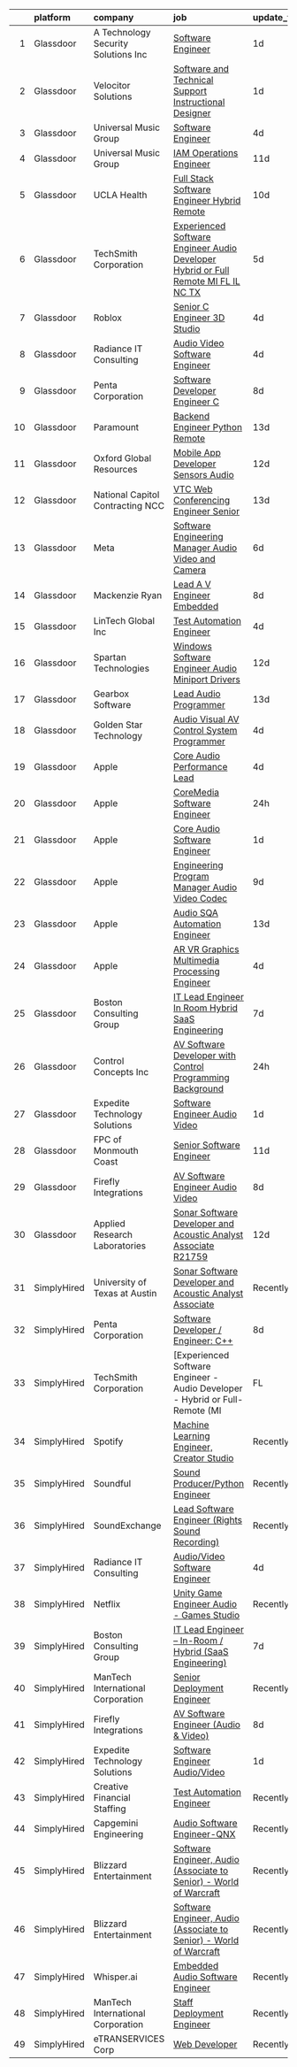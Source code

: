 

|    | platform    | company                                 | job                                                                                                                                                                                                                                                                                                                                                                                                                                                                                                                                                                                                                                                                                                                                                                                                                                                                                                                                                                                                                                                                                                                                                                                                                                                                                                                                                                                                                                                                         | update_time   | location           |
|---:|:------------|:----------------------------------------|:----------------------------------------------------------------------------------------------------------------------------------------------------------------------------------------------------------------------------------------------------------------------------------------------------------------------------------------------------------------------------------------------------------------------------------------------------------------------------------------------------------------------------------------------------------------------------------------------------------------------------------------------------------------------------------------------------------------------------------------------------------------------------------------------------------------------------------------------------------------------------------------------------------------------------------------------------------------------------------------------------------------------------------------------------------------------------------------------------------------------------------------------------------------------------------------------------------------------------------------------------------------------------------------------------------------------------------------------------------------------------------------------------------------------------------------------------------------------------|:--------------|:-------------------|
|  1 | Glassdoor   | A  Technology   Security Solutions  Inc | [Software Engineer](https://www.glassdoor.com/partner/jobListing.htm?pos=126&ao=1136043&s=58&guid=00000182f2c8cc4e98905547a7e58644&src=GD_JOB_AD&t=SR&vt=w&ea=1&cs=1_a11b98cf&cb=1661930622377&jobListingId=1008101188364&jrtk=3-0-1gbpchj3mj47r801-1gbpchj4925b4000-6104a26a17ea4ca2-)                                                                                                                                                                                                                                                                                                                                                                                                                                                                                                                                                                                                                                                                                                                                                                                                                                                                                                                                                                                                                                                                                                                                                                                     | 1d            | Bay Shore, NY      |
|  2 | Glassdoor   | Velocitor Solutions                     | [Software and Technical Support Instructional Designer](https://www.glassdoor.com/partner/jobListing.htm?pos=124&ao=1136043&s=58&guid=00000182f2c8cc4e98905547a7e58644&src=GD_JOB_AD&t=SR&vt=w&ea=1&cs=1_71c82dc0&cb=1661930622377&jobListingId=1008101249135&jrtk=3-0-1gbpchj3mj47r801-1gbpchj4925b4000-58ec7cdd6aecc3dc-)                                                                                                                                                                                                                                                                                                                                                                                                                                                                                                                                                                                                                                                                                                                                                                                                                                                                                                                                                                                                                                                                                                                                                 | 1d            | Charlotte, NC      |
|  3 | Glassdoor   | Universal Music Group                   | [Software Engineer](https://www.glassdoor.com/partner/jobListing.htm?pos=117&ao=1136043&s=58&guid=00000182f2c8cc4e98905547a7e58644&src=GD_JOB_AD&t=SR&vt=w&cs=1_d3ce145c&cb=1661930622375&jobListingId=1008097697735&jrtk=3-0-1gbpchj3mj47r801-1gbpchj4925b4000-0966270f54fc5356-)                                                                                                                                                                                                                                                                                                                                                                                                                                                                                                                                                                                                                                                                                                                                                                                                                                                                                                                                                                                                                                                                                                                                                                                          | 4d            | Charlotte, NC      |
|  4 | Glassdoor   | Universal Music Group                   | [IAM Operations Engineer](https://www.glassdoor.com/partner/jobListing.htm?pos=123&ao=1136043&s=58&guid=00000182f2c8cc4e98905547a7e58644&src=GD_JOB_AD&t=SR&vt=w&cs=1_80cedcc2&cb=1661930622376&jobListingId=1008081957004&jrtk=3-0-1gbpchj3mj47r801-1gbpchj4925b4000-30673511ec13f3d4-)                                                                                                                                                                                                                                                                                                                                                                                                                                                                                                                                                                                                                                                                                                                                                                                                                                                                                                                                                                                                                                                                                                                                                                                    | 11d           | Remote             |
|  5 | Glassdoor   | UCLA Health                             | [Full Stack Software Engineer  Hybrid Remote ](https://www.glassdoor.com/partner/jobListing.htm?pos=129&ao=1136043&s=58&guid=00000182f2c8cc4e98905547a7e58644&src=GD_JOB_AD&t=SR&vt=w&cs=1_b71001e0&cb=1661930622377&jobListingId=1008082879728&jrtk=3-0-1gbpchj3mj47r801-1gbpchj4925b4000-d8e3b47dca97d241-)                                                                                                                                                                                                                                                                                                                                                                                                                                                                                                                                                                                                                                                                                                                                                                                                                                                                                                                                                                                                                                                                                                                                                               | 10d           | Los Angeles, CA    |
|  6 | Glassdoor   | TechSmith Corporation                   | [Experienced Software Engineer   Audio Developer   Hybrid or Full Remote  MI   FL   IL   NC   TX ](https://www.glassdoor.com/partner/jobListing.htm?pos=102&ao=1110586&s=58&guid=00000182f2c8cc4e98905547a7e58644&src=GD_JOB_AD&t=SR&vt=w&cs=1_e5fa7cff&cb=1661930622373&jobListingId=1008094119527&cpc=93AA082196C185B9&jrtk=3-0-1gbpchj3mj47r801-1gbpchj4925b4000-d09cbbebf22d4ff8--6NYlbfkN0B0pNf9RvBD2gDGLcDV8gtbzMwraKClCy0uApU3wAQFAFuAYTcxMYweDW2Mo2Qe4XbgxAlwsaDIUJ3No5ROyk1WKvc-t0NgLN_pcEA_FqCYlZcTLxqrmQqj4FzQy-4ZsQv4bPBQz2y1gUyXQ8eO8aJZagYDA3zAbqQp0JjavF5hoaSVcOdScV3W3N9FPL49lSrMi0cd3uEfnloUyRezAUWVOL8uyd2PqYF7utcx6S-aeCoCljr4YwvbKlqDFehcdK0fZx6BzgsD61GGcYg9MQGHkPARwF4NNe9Gx9giW0vhAwne_tTUSbijQwhriQBRFxj8pbTChtP05tAqfuX82z-4QEY2OBfOAQbl8IympcDhvzaOotVxN5pe78dK6opf0CYNO_reUU3-alyqACl7VrN2sEvC5iRKcGBhJ5DwEbdN9wbwoBh_SvcAywtR94vx4YvSBh92C5MFnaQC3XotfuvnQ_YORAPyBuOd81zh7DYc1nSEbtpWVeFhPtcJcN1aFt0%3D)                                                                                                                                                                                                                                                                                                                                                                                                                                                                                                                                        | 5d            | Remote             |
|  7 | Glassdoor   | Roblox                                  | [Senior C   Engineer  3D Studio](https://www.glassdoor.com/partner/jobListing.htm?pos=128&ao=1136043&s=58&guid=00000182f2c8cc4e98905547a7e58644&src=GD_JOB_AD&t=SR&vt=w&cs=1_af66bc82&cb=1661930622377&jobListingId=1008097195955&jrtk=3-0-1gbpchj3mj47r801-1gbpchj4925b4000-7b8bdb3fa4653b9e-)                                                                                                                                                                                                                                                                                                                                                                                                                                                                                                                                                                                                                                                                                                                                                                                                                                                                                                                                                                                                                                                                                                                                                                             | 4d            | San Mateo, CA      |
|  8 | Glassdoor   | Radiance IT Consulting                  | [Audio Video Software Engineer](https://www.glassdoor.com/partner/jobListing.htm?pos=122&ao=1136043&s=58&guid=00000182f2c8cc4e98905547a7e58644&src=GD_JOB_AD&t=SR&vt=w&ea=1&cs=1_fbea4f70&cb=1661930622376&jobListingId=1008096958577&jrtk=3-0-1gbpchj3mj47r801-1gbpchj4925b4000-75c1efa6a80ac9a0-)                                                                                                                                                                                                                                                                                                                                                                                                                                                                                                                                                                                                                                                                                                                                                                                                                                                                                                                                                                                                                                                                                                                                                                         | 4d            | Seattle, WA        |
|  9 | Glassdoor   | Penta Corporation                       | [Software Developer   Engineer  C  ](https://www.glassdoor.com/partner/jobListing.htm?pos=112&ao=1136043&s=58&guid=00000182f2c8cc4e98905547a7e58644&src=GD_JOB_AD&t=SR&vt=w&ea=1&cs=1_3d0b6280&cb=1661930622375&jobListingId=1008086032206&jrtk=3-0-1gbpchj3mj47r801-1gbpchj4925b4000-43ee8091c750722b-)                                                                                                                                                                                                                                                                                                                                                                                                                                                                                                                                                                                                                                                                                                                                                                                                                                                                                                                                                                                                                                                                                                                                                                    | 8d            | New Orleans, LA    |
| 10 | Glassdoor   | Paramount                               | [Backend Engineer   Python  Remote ](https://www.glassdoor.com/partner/jobListing.htm?pos=127&ao=1136043&s=58&guid=00000182f2c8cc4e98905547a7e58644&src=GD_JOB_AD&t=SR&vt=w&cs=1_29441262&cb=1661930622377&jobListingId=1008076374714&jrtk=3-0-1gbpchj3mj47r801-1gbpchj4925b4000-130aee39c23cbdbd-)                                                                                                                                                                                                                                                                                                                                                                                                                                                                                                                                                                                                                                                                                                                                                                                                                                                                                                                                                                                                                                                                                                                                                                         | 13d           | New York, NY       |
| 11 | Glassdoor   | Oxford Global Resources                 | [Mobile App Developer  Sensors Audio ](https://www.glassdoor.com/partner/jobListing.htm?pos=109&ao=1110586&s=58&guid=00000182f2c8cc4e98905547a7e58644&src=GD_JOB_AD&t=SR&vt=w&ea=1&cs=1_0e495d08&cb=1661930622374&jobListingId=1008079305026&cpc=8795CF9063CD573D&jrtk=3-0-1gbpchj3mj47r801-1gbpchj4925b4000-7eff6a54b5bd7fba--6NYlbfkN0D38dVY1HiwVlRJ2sgHwoll4iKvb8KzfDOOcqRKKsqQYBdEVI9w2agCyPdJw2s4TQob7xGyJSQKqUoF64W0aZBngSm7fzISC1I3oSGTUlgI-69y-ShsABuFLGf6kDTcqqn3MWLTsHTP4jti62M7546FPk9QpKKFyusVzysmPu-LRiBK6DnNI83v_VR2V7z3hhJbkBQj_IZs7gy3NTJZimSfEVE9eWhDJVBBiNgcAclLy5irZ1u_EzL5vUfYV8PXoSlReg6gGnjfJhQAsGrbsQa9lINkvf5p-9Risca0AhWDrSHsz8VTKKTJhyBiV2h_z_vUL5dIylXUYBkaKg3ZVHleIlGaBaaZt3rU7-cmyAM_qzvnYapRaR__RzuH6TWO0_g-k1AI9mZOC5MxzckYOaKj5lCtSJqnKyDfZbU4R0dx1Oqvcu0gMg1Vz_HN9vQ4BZAy4YNrHgoTpucF0zpRKXFUOjrm5MV6aMR0cc5rShpsboSsgW_np_AoFL01NIIcxqO4AIyFYpK24g%3D%3D)                                                                                                                                                                                                                                                                                                                                                                                                                                                                                                                                                                                 | 12d           | Remote             |
| 12 | Glassdoor   | National Capitol Contracting  NCC       | [VTC Web Conferencing Engineer  Senior ](https://www.glassdoor.com/partner/jobListing.htm?pos=125&ao=1136043&s=58&guid=00000182f2c8cc4e98905547a7e58644&src=GD_JOB_AD&t=SR&vt=w&ea=1&cs=1_80655d2b&cb=1661930622377&jobListingId=1008075980829&jrtk=3-0-1gbpchj3mj47r801-1gbpchj4925b4000-69bdc05886cad7f2-)                                                                                                                                                                                                                                                                                                                                                                                                                                                                                                                                                                                                                                                                                                                                                                                                                                                                                                                                                                                                                                                                                                                                                                | 13d           | Washington, DC     |
| 13 | Glassdoor   | Meta                                    | [Software Engineering Manager  Audio  Video and Camera](https://www.glassdoor.com/partner/jobListing.htm?pos=107&ao=1110586&s=58&guid=00000182f2c8cc4e98905547a7e58644&src=GD_JOB_AD&t=SR&vt=w&cs=1_94be0ce1&cb=1661930622374&jobListingId=1008092498914&cpc=AC285F3A3ECA6BB0&jrtk=3-0-1gbpchj3mj47r801-1gbpchj4925b4000-d9bf1db9f9179703--6NYlbfkN0DYl4UJW4r1Vl7FEn6T9F-rD9lpC-0oMJVSiWjK_MGUd8e8cHXcpv6KPyjLHZEfqkXGSnF3IqB0bCH_pSNpTu8Wo7FZzGj2lUp6fOSmX8A-fMi6rIPHLOvpTIOaUr-Y5yfgjk-C7BeuehTaZE3AYYxk07tvyBBNnCCv63bpUcrIYLldW_bDIH_FmgqNWgrOuNjgHAfsTDPkxvlRJp8SBdLhGJLY46w49OSiFrzMctknKS7H-tvUtSgbOievig_b5MfXoqBTaVMroyCdriRXvNCQUxXu8I35fjqKoWYL5p6ROlo1Ts6kWxlItfpxSPl_-6ZhmLzpFE_eYS_L3ugg6m6OnuaEU6ne0IswguhPJPeLqgM8lb7unYp_PK61Zo43ejhj9I6gaMV2He0q3lyaDlejmhKu-u7xdFDw2ZLJwRzwZH8W78fZQgI8fIS-5VjTKD2SeCvn6LPNfvrkbv0c6tjQYWdLyNgJul4N64ttHcf-tcrjZaKdlcuuRVvb2sPfC_QRG1IotQfFr0_TR5yOUiPZtyzjDDweaaAaOrxGL_x8wtiqOnYUMHj_KhVPSKYjoioPHb0rJF6sj1Ug14jid6OMu1PScfYhZfKKjnBZONSdy1VrHHfy3KV7hNXgUgidO1sS5w1I65W291pWjFh7J6DjD_AU3An82WuHsJxHypftMQXvtRmJo_AQLdkgJldAuMqNypt4iN1XiTa_L3ObvlIU0gzWUCqCPE28NuGPXKB8slIULyWgIMD7ePg-BJIS7X6716mXT8RiXgihf7Y5qR5UlZ_h1OnbprZI7JpTiV_bxBr-uVDBeeb7xA3Wq54uC7AGN11A1vwThOaZnTGZRatsrZP23nTRKGCf2WAL4JAcELGeysOMLB8cvbvnrY75jAyrlmmO6k6x-OXVPSorzRYtLXGo-w3o8PAsw7z3bflab-BLXQFSCG78RK7OoTwfbHTLOrrMZ4EP6ZWwUhinDEyQ0MV6GgBz0W4HOR2nvGcfzKxfIoR3gCHGl1xX3KOIHYw1NShX15khtyKonOL94UchtEk0zkxwWoPscecrwsZWQnKMz2ury14c) | 6d            | Los Angeles, CA    |
| 14 | Glassdoor   | Mackenzie Ryan                          | [Lead A V Engineer   Embedded](https://www.glassdoor.com/partner/jobListing.htm?pos=118&ao=1136043&s=58&guid=00000182f2c8cc4e98905547a7e58644&src=GD_JOB_AD&t=SR&vt=w&ea=1&cs=1_6d6e734e&cb=1661930622376&jobListingId=1008086929262&jrtk=3-0-1gbpchj3mj47r801-1gbpchj4925b4000-583b2b2e86b7c0b5-)                                                                                                                                                                                                                                                                                                                                                                                                                                                                                                                                                                                                                                                                                                                                                                                                                                                                                                                                                                                                                                                                                                                                                                          | 8d            | New York, NY       |
| 15 | Glassdoor   | LinTech Global  Inc                     | [Test Automation Engineer](https://www.glassdoor.com/partner/jobListing.htm?pos=120&ao=1136043&s=58&guid=00000182f2c8cc4e98905547a7e58644&src=GD_JOB_AD&t=SR&vt=w&ea=1&cs=1_447256bd&cb=1661930622376&jobListingId=1008097203062&jrtk=3-0-1gbpchj3mj47r801-1gbpchj4925b4000-792a7f6f514f164d-)                                                                                                                                                                                                                                                                                                                                                                                                                                                                                                                                                                                                                                                                                                                                                                                                                                                                                                                                                                                                                                                                                                                                                                              | 4d            | Monterey, CA       |
| 16 | Glassdoor   | Spartan Technologies                    | [Windows Software Engineer   Audio Miniport Drivers](https://www.glassdoor.com/partner/jobListing.htm?pos=116&ao=1136043&s=58&guid=00000182f2c8cc4e98905547a7e58644&src=GD_JOB_AD&t=SR&vt=w&cs=1_78068bd7&cb=1661930622375&jobListingId=1008079222781&jrtk=3-0-1gbpchj3mj47r801-1gbpchj4925b4000-75e9cb4a3e4dacd5-)                                                                                                                                                                                                                                                                                                                                                                                                                                                                                                                                                                                                                                                                                                                                                                                                                                                                                                                                                                                                                                                                                                                                                         | 12d           | San Antonio, TX    |
| 17 | Glassdoor   | Gearbox Software                        | [Lead Audio Programmer](https://www.glassdoor.com/partner/jobListing.htm?pos=130&ao=1136043&s=58&guid=00000182f2c8cc4e98905547a7e58644&src=GD_JOB_AD&t=SR&vt=w&ea=1&cs=1_dee2c1bf&cb=1661930622377&jobListingId=1008075670917&jrtk=3-0-1gbpchj3mj47r801-1gbpchj4925b4000-c45f58806ecb37b3-)                                                                                                                                                                                                                                                                                                                                                                                                                                                                                                                                                                                                                                                                                                                                                                                                                                                                                                                                                                                                                                                                                                                                                                                 | 13d           | Frisco, TX         |
| 18 | Glassdoor   | Golden Star Technology                  | [Audio Visual  AV  Control System Programmer](https://www.glassdoor.com/partner/jobListing.htm?pos=119&ao=1136043&s=58&guid=00000182f2c8cc4e98905547a7e58644&src=GD_JOB_AD&t=SR&vt=w&ea=1&cs=1_2ea4194a&cb=1661930622376&jobListingId=1008097452688&jrtk=3-0-1gbpchj3mj47r801-1gbpchj4925b4000-2cb50133077a9cdb-)                                                                                                                                                                                                                                                                                                                                                                                                                                                                                                                                                                                                                                                                                                                                                                                                                                                                                                                                                                                                                                                                                                                                                           | 4d            | Cerritos, CA       |
| 19 | Glassdoor   | Apple                                   | [Core Audio Performance Lead](https://www.glassdoor.com/partner/jobListing.htm?pos=115&ao=1136043&s=58&guid=00000182f2c8cc4e98905547a7e58644&src=GD_JOB_AD&t=SR&vt=w&cs=1_42019917&cb=1661930622375&jobListingId=1008096459891&jrtk=3-0-1gbpchj3mj47r801-1gbpchj4925b4000-65a351ad46c4dbe5-)                                                                                                                                                                                                                                                                                                                                                                                                                                                                                                                                                                                                                                                                                                                                                                                                                                                                                                                                                                                                                                                                                                                                                                                | 4d            | Cupertino, CA      |
| 20 | Glassdoor   | Apple                                   | [CoreMedia Software Engineer](https://www.glassdoor.com/partner/jobListing.htm?pos=103&ao=1110586&s=58&guid=00000182f2c8cc4e98905547a7e58644&src=GD_JOB_AD&t=SR&vt=w&cs=1_f5c14efe&cb=1661930622373&jobListingId=1008103788050&cpc=9908D8D4413DBB8A&jrtk=3-0-1gbpchj3mj47r801-1gbpchj4925b4000-1156a5c2ddbfbe92--6NYlbfkN0BvKrLyj5gPmtZO9T8euul8TCxuuKNOtzRJOomxnwSEodTz2Bc-sPZlC5mDe-NOaJhKEtUWUVNPMb9Ok7r48HZ0QxX8vcsBswcwaQ4M3TEW-ShUcFES9l8zXaQvg-xwx9aLcaEi3VbcVrFx2_GGfU2Jigwtw-Qv521AACNVX-f3Sh6rKWwZYKTbf6jG-4Eq5Q86g4ymeYltoidHpUiPanEGbsAKwl4gV0RYQaWeCK_zbYa0t1LkdSPRCnYf6AWvoG01-6TOoy08kGJ2-iuKEJZ46vXhV1In0uwXYPAnlMJNr-VDbpTuATAuLXlod-zOsccY8WM3pjllZ--BiNVQCXpUV89jhJDFp41UA5c0uaWYqHz_tNm3DLgaszl9fDHdzzvjkmrvfM9Kpr7KWno1TeZTFiA4mg96-DRfQ9hq2Fl_XnjjF9hFK-eIgML0uw0_2o5oH4p_e6PMO3tdjF7OGrAFBk6nhQ0dezuc1eDSm21HE9V5PtYf0Pnf8HA3QaM7p3VPXHpxNsF4qwpikQo3x8Zp2WuZ8umy3VYsAw3w5JTOsPyOKjp1yD4VpFNCFBVdc6eL7C6MXQ4avc8YtHZ-AD2xEnOdXpHIj-zZlXKd184akPA-aPmqP8omb8LWlYiSvUCYrhhRdmQrCl65l6Ns43O26rwttbzcCUReZQezj1MGRQRd16zffgWm3-cLWLWV-F9boBej4mT-Ip_R8Jkq7wLDb3eArqD3_Z4ZyPrRhhyKq0WPEgo513oXvhDT4qRw-XYELlrU3r8SR2wT-n-4g4ya49PwnutnY3hhtdkiCvJt4IamSehVNwNzFAwUqa7M6EGUXuLhtcaoOm4EeFFEcitjXwBQpmqifZ8eaMbIzUOriLMbSi9iEds5Ft1jvIHPS9ZhWy4sK5QzHXMs1U6IoUG57XLfdB8hZ1fJVRswYPOnNxZq8SuGvWee_lzT-MeKUQ0%3D)                                                                                                                                             | 24h           | San Diego, CA      |
| 21 | Glassdoor   | Apple                                   | [Core Audio Software Engineer](https://www.glassdoor.com/partner/jobListing.htm?pos=104&ao=1110586&s=58&guid=00000182f2c8cc4e98905547a7e58644&src=GD_JOB_AD&t=SR&vt=w&cs=1_e4e01a75&cb=1661930622373&jobListingId=1008100584189&cpc=9908D8D4413DBB8A&jrtk=3-0-1gbpchj3mj47r801-1gbpchj4925b4000-4fddc40dc3a73bab--6NYlbfkN0BvKrLyj5gPmtZO9T8euul8TCxuuKNOtzRJOomxnwSEodTz2Bc-sPZlC5mDe-NOaJh9Z-rotkwHxMOjpksdaIXIJtUQGEixNDlYTnGmTtqge-tKraZJ9_8jBsMwd3IFCMRffJaECXWB54hZvw-ZrK5Tl46nem1Ju7ZeoenVKQy2Mh5Lfqh4im39nEOgqlKM7CEPEIm-FahvDTcF69XlLSJNarlmjpPYYQor95Qfbjk2Dy0Yw4SaNyUorcEx1Rp1k6cTqDPhQoQs68UoEewbFmkyD7RngHYkCRSddpQPTTtMM1dhFGKOXfdEMdGqVQsELKuOXrS9E8KUoE4XzS2eSWwllF30g6BnO605119OdR9NcW0BIyaEnTWzm8DqUch2qPENy66t28R7MNk7eV4S-DDHA0yBtbBYJCl5hd4p09kdsCQRu922Cm5Alt9nXGXVCioKmdlQqoXBEuqK5OPNQb5XMhT35O0mNQB-9rr5OyWnihJQpBQhATIt7DkT1zzOunhSvqwk0kfM5zxcDKYvOrHnJPf4FRQVk0fX8Al7wlo_W59uFhg06rEKxOTiPsI2InO0GZSH62guBC-VvRY8e6bl2rx-1YjW1tYjZqeoBkeWL7l7SjHJRSvwPuzKH0BPE3svmFD5ov-u8cxUKzxkGuw-N19r-BO8wDRJstjBBluJ6FoY6LVV168vreQvn8qCInoivkSCHn_28q9LP2pAyFrMqUak4URKAG79S1LsP93sBlV0SjkJZV3W8fa-YLCMUXYgthYSkhdihnl84179sGZIKDtx1YjwCz5nLaWgQjLblEUfvnuPtuepswPz4zUZgV4PXM4QQitGPAYEjZVawvHRSP-B0Wiv2UwahC69DW35fvd-g1lK8SPWhj6r5Z7hNRm2oMl1sgUnRB5NStq49lHNnyLuzHhpzP42BwkrPWvdOil6ekEzduhYtQGMGDqJDmGoMDVIJ92LHg%3D%3D)                                                                                                                              | 1d            | San Diego, CA      |
| 22 | Glassdoor   | Apple                                   | [Engineering Program Manager   Audio  Video  Codec](https://www.glassdoor.com/partner/jobListing.htm?pos=106&ao=1110586&s=58&guid=00000182f2c8cc4e98905547a7e58644&src=GD_JOB_AD&t=SR&vt=w&cs=1_8a22ce8d&cb=1661930622374&jobListingId=1008084351822&cpc=2CAED5C921A5F994&jrtk=3-0-1gbpchj3mj47r801-1gbpchj4925b4000-fadefb2f9f39def3--6NYlbfkN0BvKrLyj5gPmtZO9T8euul8TCxuuKNOtzRJOomxnwSEodTz2Bc-sPZlADHp0xxmf8XYEpZWWwNbODy2uf_9YqL0PtxDoykTlu3mYCXCKmN6yaHMJmYpWs_qs9NZdwUL5dhWloME8KOPqFHZGB5HHD1j7Pq3hrKnSH_k8QsSHlXmz7h6j2wQOy_SbZmCLKo53xTGg-qzwoIumQjvdsXxq2rGLFJbgybCUc6Dxj_vBBCQalzk35s-fgwq7GFJi9xANVEY5fOdwyJAEJPO0rr0FYkEyJ12uDxX_bPOCs9m6AgWjgJwJOMywNVgR7JPjggEPA77GuxedPK_k8hDWeLeFhWE2VvTJS3-jyRnVdE2jxN58LLrcuosSZTYX88T9Z_TeC_N0usjP51jkfrOgObkQD2wFNuCBVm4N0C9aJhBRI9qDTLEmtTK8gEuZusc7iF3IyuP4OcEZBE6Rqvh8Ce82QDAvRbNYxi12XYigyFEK6b_dCjOmdLHHTNsnIe_nbutbK6CFFRCyDujZq1nZmRdYB2JboFSkeeGkm7PtQ9gqEdGZwEYXLwYyfwkYoOklaIUbN2ehFbxVQZhXkuIWBF6WeWHHV3T1R74F4oblzxALn6VjSwFB1X8_mElI-XMm4W4exC_Tzzu3ls9gj2OLgJQnwRMyx6E2LC380LCqHefaRRZAp1dXeLPll-rSJQyUfwEconptMfd4GB1nwaW42e_W2ZxkntpakWN4P9kwRHm3KkNHeHld8HUJU03--CrDXLzNepMh2PFRM8z_e2aETkVymKW6SljIS4pvtTaDvwnFObl6bnIKqc4m8IeO6lgNSy6mWWSG3RNcktl47Z1bThWWAT_YiJerKvpR6qE3JqADBRZJggdwReaUW2-N6fbvs2MCjruMmQAIgpk_Epm2ElkOxJqrolpV2Twg7mJuDDmTz4-wYHBH5FNKG1p4EvJP6UA5Cwi1C_z-snT_qdkud_56g1tNkJKviJjdpw%3D)                                                                                       | 9d            | Austin, TX         |
| 23 | Glassdoor   | Apple                                   | [Audio SQA Automation Engineer](https://www.glassdoor.com/partner/jobListing.htm?pos=121&ao=1136043&s=58&guid=00000182f2c8cc4e98905547a7e58644&src=GD_JOB_AD&t=SR&vt=w&cs=1_10cfd023&cb=1661930622376&jobListingId=1008077637824&jrtk=3-0-1gbpchj3mj47r801-1gbpchj4925b4000-1727bd9025c83aa0-)                                                                                                                                                                                                                                                                                                                                                                                                                                                                                                                                                                                                                                                                                                                                                                                                                                                                                                                                                                                                                                                                                                                                                                              | 13d           | Cupertino, CA      |
| 24 | Glassdoor   | Apple                                   | [AR VR Graphics Multimedia Processing Engineer](https://www.glassdoor.com/partner/jobListing.htm?pos=105&ao=1110586&s=58&guid=00000182f2c8cc4e98905547a7e58644&src=GD_JOB_AD&t=SR&vt=w&cs=1_a6d5d9c3&cb=1661930622373&jobListingId=1008095803074&cpc=F41FEAB56D215062&jrtk=3-0-1gbpchj3mj47r801-1gbpchj4925b4000-820762df30a5f3d0--6NYlbfkN0BvKrLyj5gPmtZO9T8euul8TCxuuKNOtzRJOomxnwSEodTz2Bc-sPZl1dBMH13w-jNJNgjRc6p5W8cWPk1EKFnSTFx0C_mipeYMBa_s20sucz4KKnetvaghuwMSJr40xiYITNj62QYhCW7KunMo4yzSO92eeHOAgX-15VHN-pGSTtmByYVIDaOrqV31YM3hgiLNV17PboUkS5zL93v92oatgz7LfO-jiloFayxHIlpvsvzCLsrtwVzw2BUTdH4WtEiCrziiVHJrOwSvwp5NSke0tay7Ki7dc5fYtIEUgZEI7-KGlXgVNMCIJS0u3MT3ukvJggU-YxTMInSvFqWNTlgCB1z0JsE5okUEK_Kh07KyYiKeZSRFqHrgfz0ELxsntGtuvM1QkGQSi05rp6HkFMivtdz0Bs03YuY5h8xTCJeALIi5tCHISzxmkL3bJ0kQHRrXCmevogMI2HZFx6OdtZ0Pf4gKMXgU_nNprlVDvRmncLyPK-0ysEWNRfgit82SOjRxp3smzbPJIsG8Fy9efwdMgzDrGKIPwoMLTs6vv7E2D7L0N87iXVsga5lrNX0kHXS-_UVU8c9vROm_cQJuHHmOeBjDNqgaF_a4j0rsHBKvqruo0tuqZy6vJIiWrLB_Kz0lW-oekZQ5bEv6VuVCKIC-SlfzCYpLynMWtr6f9vaeTOQModW-xisuLWAmKJevbhp51zSfZ0E487TwNnZhAEHJ8BwPk5hz1PDwONF5KNtiDX72pr_aFZXVjR67obBfCgJ2D4yRd3Qh9D2R3k8MLhjYN_X0X3XtzXDAId5UGo6TPjQ-JFF12JL60zIo3OwjHqEYJvS3790ZMb3QHFCw86cotDcESiDafh7-VvvwRSUmYD7HRrEyCyeE27bR2eTc-HbnsMaCHCbrvQ5xLoBW2XCY2jvatVi3sPWzsM_Wbb77oQTqtA8JvPjssfICbwr07EC-XLl8fHXEnc43gU43jstYxtPgoVYaQcc%3D)                                                                                           | 4d            | Seattle, WA        |
| 25 | Glassdoor   | Boston Consulting Group                 | [IT Lead Engineer   In Room   Hybrid  SaaS Engineering ](https://www.glassdoor.com/partner/jobListing.htm?pos=108&ao=1110586&s=58&guid=00000182f2c8cc4e98905547a7e58644&src=GD_JOB_AD&t=SR&vt=w&cs=1_31b8d2de&cb=1661930622374&jobListingId=1008089128717&cpc=6FC5BA77C9A4CD78&jrtk=3-0-1gbpchj3mj47r801-1gbpchj4925b4000-bdde1b76763169f1--6NYlbfkN0BRT_J8tESNZROimpc0WyD7EGfhllYDKcBPIyLxids1Tds0XE-AWRCetBWkubOTdnJVZm6z6HHJreTN-WJBtkLifsWvfRkGwFo1Wx4X_X_rObmKcIhVStsRmZWR-lE6aa3EcwCRSjuA695fio4dplGmJZnwjkAp-0t_OHNVCgrv0JOQLHty7HCWKx3d-37XKcwMMhQwnf3f2t_LHe-58KVSfqEQ-VeMvmeu-V5C7dNiz1nsBMdbtcKRXAf8QwY2ys_YuaEbly0tdQaaeaJfo6Gpt8KoG-1Gn6w-JrgLGbkS-Sf7A7fe6cWpiZ_4FSTHNGmCErS3A5RoB_q910Ipzmc4-VcgF6e5EDY6czEfpJs2RGYeA967dYBZYEFDOp1eCKHwb2LVFM39qtvCHXv8-e5fWPb4lturYnddmEnuZrKTRv1Wq_vOJTGaMMoms-AmhME5ym8VhZKKAB1ti_BEjWf1lJVJdblywA9Jj5poNf4JhTxj6g_6Zfd_)                                                                                                                                                                                                                                                                                                                                                                                                                                                                                                                                                                                                | 7d            | Boston, MA         |
| 26 | Glassdoor   | Control Concepts  Inc                   | [AV Software Developer with Control Programming Background](https://www.glassdoor.com/partner/jobListing.htm?pos=113&ao=1136043&s=58&guid=00000182f2c8cc4e98905547a7e58644&src=GD_JOB_AD&t=SR&vt=w&ea=1&cs=1_879f9ddd&cb=1661930622375&jobListingId=1008103193879&jrtk=3-0-1gbpchj3mj47r801-1gbpchj4925b4000-4b2ecfc76709f192-)                                                                                                                                                                                                                                                                                                                                                                                                                                                                                                                                                                                                                                                                                                                                                                                                                                                                                                                                                                                                                                                                                                                                             | 24h           | Fairfield, NJ      |
| 27 | Glassdoor   | Expedite Technology Solutions           | [Software Engineer Audio Video](https://www.glassdoor.com/partner/jobListing.htm?pos=114&ao=1136043&s=58&guid=00000182f2c8cc4e98905547a7e58644&src=GD_JOB_AD&t=SR&vt=w&ea=1&cs=1_155988e5&cb=1661930622375&jobListingId=1008101651777&jrtk=3-0-1gbpchj3mj47r801-1gbpchj4925b4000-69b896962ea9d72d-)                                                                                                                                                                                                                                                                                                                                                                                                                                                                                                                                                                                                                                                                                                                                                                                                                                                                                                                                                                                                                                                                                                                                                                         | 1d            | Remote             |
| 28 | Glassdoor   | FPC of Monmouth Coast                   | [Senior Software Engineer](https://www.glassdoor.com/partner/jobListing.htm?pos=110&ao=1110586&s=58&guid=00000182f2c8cc4e98905547a7e58644&src=GD_JOB_AD&t=SR&vt=w&ea=1&cs=1_b9b773ff&cb=1661930622374&jobListingId=1008081083483&cpc=3BA4CE39D5B5DEF5&jrtk=3-0-1gbpchj3mj47r801-1gbpchj4925b4000-2c48bfc4f1c5c673--6NYlbfkN0CLv2CBgusphKIwL-jyz1jWirmJ0svNnTxHpeNhNaNJDD3B_l9KdkoZlyygzogx0NWa3vxztkj3_f_NMRDkZtFXkZ3_jxwR0RCNdTZvNIetLOVJBYURZGZYGiqEWgXfaJBWrJ7TIrCBNzplp_JVildS9LGEgmvkewvzyMh3TEBIt7aCUHNIpeNxFL3tSdCM60lSL0W6BKta60aDYSjMp8P9rJsZ1oc3o_bbCJ1gGXTZM6m3BqraOVdqCfiPrln56gzBPa3Yz0NeH4_Qniiov9FPzafDjiU1uAfBHlPyEL2WZ-S9Gvpwk-WlZE5mTTXMENK6Bn0lkrHyU-7AdeM7z8vrDmonoU4Nto6SR78prQ1A_y9a_fCXxKdojXLSWbxvCFJdMkKcQDzsT0p45Pctbm5s618UMHPwsUkZiYVnde8vFh-FRk8LtG4_Q-YVA8Pxnt-k-_l9Z6jnrBP1_EJdQ8SAtfCemwJddMJekXwU387YJXfEckay5Mc0)                                                                                                                                                                                                                                                                                                                                                                                                                                                                                                                                                                                                                         | 11d           | Boston, MA         |
| 29 | Glassdoor   | Firefly Integrations                    | [AV Software Engineer  Audio   Video ](https://www.glassdoor.com/partner/jobListing.htm?pos=101&ao=1110586&s=58&guid=00000182f2c8cc4e98905547a7e58644&src=GD_JOB_AD&t=SR&vt=w&ea=1&cs=1_961b0c90&cb=1661930622373&jobListingId=1008086030881&cpc=419FFC371AB9B5F2&jrtk=3-0-1gbpchj3mj47r801-1gbpchj4925b4000-55caa785c05aa063--6NYlbfkN0CJTHzbIAHSyXxiHmYK_TnQchCbzo3OrK2GLYjXk8bP1_OATye6XX2eIrN5dhq4-9BPciCN901JxjEITd6Y7zlj9D8UMuS7qteRd8W7KeOTvych6fxyzeQ3gGvKdCZ1Sye8PZHnesst3UNqIJ6ymDRk_peqLDlsK8HQdcupQMIvzBEw2ltcrAMNjpCpyEqL96eIsJTbJEGDMYKvkoCpfEmBBxMVBmcQFfICmpctuGCuHR8ekJPG9Sa1r3QlE8kRFyXrsPIhGBozuiMC6gpuTY0jUaVS5jFH26rXoCPqBWS7zcEkwDhgn8neutRZuLkZCmKKf7Acj1RZmIk27SHkzCmtCGmPB4jLUqiXYDascQeH4bd5KteZ96fJNTW_DUWzKDAzOsNgccac7a9RL08oKgteg8RaUK9qbJ3xK0Xb0UMPhmmhqNY-Wx2fRqTBiRdF4LtwiW7CV5YHIB_Rxy5ySFR2yqVaC9WtmzkZ2JYGW17waCUdHplMSFZmQjSzMdbKg1MH6IeSU_y44ACvLVWLR0mOZZ0DfYAAwow%3D)                                                                                                                                                                                                                                                                                                                                                                                                                                                                                                                                                               | 8d            | Middlebury, IN     |
| 30 | Glassdoor   | Applied Research Laboratories           | [Sonar Software Developer and Acoustic Analyst Associate R21759](https://www.glassdoor.com/partner/jobListing.htm?pos=111&ao=1136043&s=58&guid=00000182f2c8cc4e98905547a7e58644&src=GD_JOB_AD&t=SR&vt=w&ea=1&cs=1_fa83909d&cb=1661930622374&jobListingId=1008079563887&jrtk=3-0-1gbpchj3mj47r801-1gbpchj4925b4000-76040ab509fd8174-)                                                                                                                                                                                                                                                                                                                                                                                                                                                                                                                                                                                                                                                                                                                                                                                                                                                                                                                                                                                                                                                                                                                                        | 12d           | Austin, TX         |
| 31 | SimplyHired | University of Texas at Austin           | [Sonar Software Developer and Acoustic Analyst Associate](https://www.simplyhired.com/job/G6MGPKPgcpavQ_-zy-lkoVJ1WVl1gKkEFvxcG1plaIkhkbEhWdhHOA?q=sound+developer)                                                                                                                                                                                                                                                                                                                                                                                                                                                                                                                                                                                                                                                                                                                                                                                                                                                                                                                                                                                                                                                                                                                                                                                                                                                                                                         | Recently      | Austin, TX         |
| 32 | SimplyHired | Penta Corporation                       | [Software Developer / Engineer: C++](https://www.simplyhired.com/job/bUO_vJkI_HohqzEMNUFpvA3bsWny6AEb9gpmqCafCoVK8SHi0ZJQ5Q?q=sound+developer)                                                                                                                                                                                                                                                                                                                                                                                                                                                                                                                                                                                                                                                                                                                                                                                                                                                                                                                                                                                                                                                                                                                                                                                                                                                                                                                              | 8d            | New Orleans, LA    |
| 33 | SimplyHired | TechSmith Corporation                   | [Experienced Software Engineer - Audio Developer - Hybrid or Full-Remote (MI | FL | IL | NC | TX)](https://www.simplyhired.com/job/8Ri1bqcZce2bH5Fmfv2FSUlejcX6u0ta2zJ4WcsU7MCmt_AXDCG5Tg?q=sound+developer)                                                                                                                                                                                                                                                                                                                                                                                                                                                                                                                                                                                                                                                                                                                                                                                                                                                                                                                                                                                                                                                                                                                                                                                                                                                                | 5d            | Remote             |
| 34 | SimplyHired | Spotify                                 | [Machine Learning Engineer, Creator Studio](https://www.simplyhired.com/job/bnNu0vH-gWzF7ZFA5MauF5HRIsdYKtxYS3Nir7I-kqV0Thsa5RU5LA?q=sound+developer)                                                                                                                                                                                                                                                                                                                                                                                                                                                                                                                                                                                                                                                                                                                                                                                                                                                                                                                                                                                                                                                                                                                                                                                                                                                                                                                       | Recently      | New York, NY       |
| 35 | SimplyHired | Soundful                                | [Sound Producer/Python Engineer](https://www.simplyhired.com/job/fKwTfqRWVzhZJJT6yoybTUB5_pL76wxlddnu6kqy2_naoU7JVaHVBQ?q=sound+developer)                                                                                                                                                                                                                                                                                                                                                                                                                                                                                                                                                                                                                                                                                                                                                                                                                                                                                                                                                                                                                                                                                                                                                                                                                                                                                                                                  | Recently      | Remote             |
| 36 | SimplyHired | SoundExchange                           | [Lead Software Engineer (Rights Sound Recording)](https://www.simplyhired.com/job/KBBBLD-H6mlOMECC-yQIODn2UvKOLn7LCmyx49hPSQR_Fly9dm5uow?q=sound+developer)                                                                                                                                                                                                                                                                                                                                                                                                                                                                                                                                                                                                                                                                                                                                                                                                                                                                                                                                                                                                                                                                                                                                                                                                                                                                                                                 | Recently      | Remote             |
| 37 | SimplyHired | Radiance IT Consulting                  | [Audio/Video Software Engineer](https://www.simplyhired.com/job/edvTrlS1q2Td444hBH2MhWoo3TMrpDU3ZRb-LsdtDjGChNBCY2tizA?q=sound+developer)                                                                                                                                                                                                                                                                                                                                                                                                                                                                                                                                                                                                                                                                                                                                                                                                                                                                                                                                                                                                                                                                                                                                                                                                                                                                                                                                   | 4d            | Seattle, WA        |
| 38 | SimplyHired | Netflix                                 | [Unity Game Engineer Audio - Games Studio](https://www.simplyhired.com/job/ELEu16njbw4eoM7hZqdqom0db5Eja9t4pkcqX1CQallZHl4yUsY02g?q=sound+developer)                                                                                                                                                                                                                                                                                                                                                                                                                                                                                                                                                                                                                                                                                                                                                                                                                                                                                                                                                                                                                                                                                                                                                                                                                                                                                                                        | Recently      | Remote             |
| 39 | SimplyHired | Boston Consulting Group                 | [IT Lead Engineer – In-Room / Hybrid (SaaS Engineering)](https://www.simplyhired.com/job/RTpNgIlpBbeSSDVAsIzg4h5QYJnQAX9VGqyDoZ3T9kqEMC6yQgMGJg?q=sound+developer)                                                                                                                                                                                                                                                                                                                                                                                                                                                                                                                                                                                                                                                                                                                                                                                                                                                                                                                                                                                                                                                                                                                                                                                                                                                                                                          | 7d            | Boston, MA         |
| 40 | SimplyHired | ManTech International Corporation       | [Senior Deployment Engineer](https://www.simplyhired.com/job/C0L7s8dKsJXUkS1bD_TyQFrNT4BDDiXiC8WVp6ZOF1PzFHz51SjQdg?q=sound+developer)                                                                                                                                                                                                                                                                                                                                                                                                                                                                                                                                                                                                                                                                                                                                                                                                                                                                                                                                                                                                                                                                                                                                                                                                                                                                                                                                      | Recently      | Chantilly, VA      |
| 41 | SimplyHired | Firefly Integrations                    | [AV Software Engineer (Audio & Video)](https://www.simplyhired.com/job/wVgS93FoPnoW1lPtzLJkhlTfa__oNlyaoLpNK2pOp4o_LNKowYZnrw?q=sound+developer)                                                                                                                                                                                                                                                                                                                                                                                                                                                                                                                                                                                                                                                                                                                                                                                                                                                                                                                                                                                                                                                                                                                                                                                                                                                                                                                            | 8d            | Middlebury, IN     |
| 42 | SimplyHired | Expedite Technology Solutions           | [Software Engineer Audio/Video](https://www.simplyhired.com/job/lmrgmyAI2EOoQ26JZsxG08uHYhc31CoyUB21FlhdG7nL_OT-2zgVpA?q=sound+developer)                                                                                                                                                                                                                                                                                                                                                                                                                                                                                                                                                                                                                                                                                                                                                                                                                                                                                                                                                                                                                                                                                                                                                                                                                                                                                                                                   | 1d            | Remote             |
| 43 | SimplyHired | Creative Financial Staffing             | [Test Automation Engineer](https://www.simplyhired.com/job/dxYgNWWU6VAYP3xb9egDvdpOm70VH7J7aISwlEGy1eJcniiEPgk3ew?q=sound+developer)                                                                                                                                                                                                                                                                                                                                                                                                                                                                                                                                                                                                                                                                                                                                                                                                                                                                                                                                                                                                                                                                                                                                                                                                                                                                                                                                        | Recently      | Grand Rapids, MI   |
| 44 | SimplyHired | Capgemini Engineering                   | [Audio Software Engineer-QNX](https://www.simplyhired.com/job/PukCn5c0YkczLS9XEUe4tc5PCt4zU0TPuQdkBzKm3vRCDZIU_1rfkQ?q=sound+developer)                                                                                                                                                                                                                                                                                                                                                                                                                                                                                                                                                                                                                                                                                                                                                                                                                                                                                                                                                                                                                                                                                                                                                                                                                                                                                                                                     | Recently      | Remote             |
| 45 | SimplyHired | Blizzard Entertainment                  | [Software Engineer, Audio (Associate to Senior) - World of Warcraft](https://www.simplyhired.com/job/odcnVPcL4QPACt7wzLJ3Ryp4adGbC-M3fWQGlTNGX7GyvAyEnceQ8w?q=sound+developer)                                                                                                                                                                                                                                                                                                                                                                                                                                                                                                                                                                                                                                                                                                                                                                                                                                                                                                                                                                                                                                                                                                                                                                                                                                                                                              | Recently      | Irvine, CA         |
| 46 | SimplyHired | Blizzard Entertainment                  | [Software Engineer, Audio (Associate to Senior) - World of Warcraft](https://www.simplyhired.com/job/odcnVPcL4QPACt7wzLJ3Ryp4adGbC-M3fWQGlTNGX7GyvAyEnceQ8w?q=sound+developer)                                                                                                                                                                                                                                                                                                                                                                                                                                                                                                                                                                                                                                                                                                                                                                                                                                                                                                                                                                                                                                                                                                                                                                                                                                                                                              | Recently      | Irvine, CA         |
| 47 | SimplyHired | Whisper.ai                              | [Embedded Audio Software Engineer](https://www.simplyhired.com/job/ZMTGSSKnJ3J72fSEwF45cg_M5Xxfc_s71G7wMj0GkivJRW1SXn0Liw?q=sound+developer)                                                                                                                                                                                                                                                                                                                                                                                                                                                                                                                                                                                                                                                                                                                                                                                                                                                                                                                                                                                                                                                                                                                                                                                                                                                                                                                                | Recently      | San Francisco, CA  |
| 48 | SimplyHired | ManTech International Corporation       | [Staff Deployment Engineer](https://www.simplyhired.com/job/yPDQ9_tPGp_8aufyeI2VJy4oOgwa1eZMATiJXNsYgtEmMWFMC5VaPQ?q=sound+developer)                                                                                                                                                                                                                                                                                                                                                                                                                                                                                                                                                                                                                                                                                                                                                                                                                                                                                                                                                                                                                                                                                                                                                                                                                                                                                                                                       | Recently      | Patuxent River, MD |
| 49 | SimplyHired | eTRANSERVICES Corp                      | [Web Developer](https://www.simplyhired.com/job/OVptqnYpwPMei4f882rxdrzmQvZTUH4kmiOQ-AawYJUWxluk6NmwiQ?q=sound+developer)                                                                                                                                                                                                                                                                                                                                                                                                                                                                                                                                                                                                                                                                                                                                                                                                                                                                                                                                                                                                                                                                                                                                                                                                                                                                                                                                                   | Recently      | Remote +1 location |